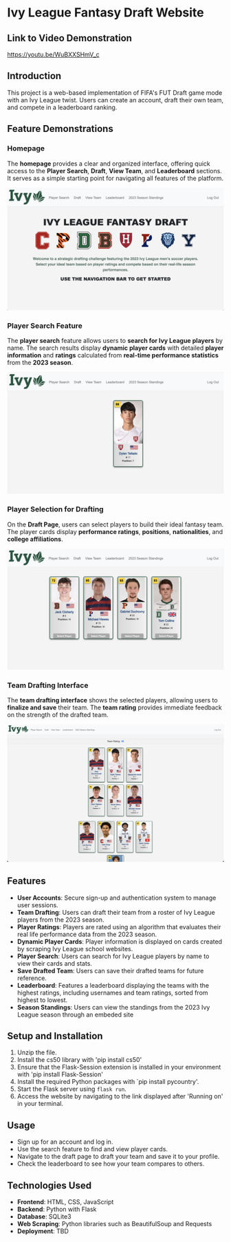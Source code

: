 # Ivy League Fantasy Draft Website

## Link to Video Demonstration
https://youtu.be/WuBXXSHmV_c

## Introduction
This project is a web-based implementation of FIFA's FUT Draft game mode with an Ivy League twist. Users can create an account, draft their own team, and compete in a leaderboard ranking.

## Feature Demonstrations

### **Homepage**
The **homepage** provides a clear and organized interface, offering quick access to the **Player Search**, **Draft**, **View Team**, and **Leaderboard** sections. It serves as a simple starting point for navigating all features of the platform.

![Homepage](sample_homepage.png)

### **Player Search Feature**
The **player search** feature allows users to **search for Ivy League players** by name. The search results display **dynamic player cards** with detailed **player information** and **ratings** calculated from **real-time performance statistics** from the **2023 season**.

![Player Search](sample_player_search.png)

### **Player Selection for Drafting**
On the **Draft Page**, users can select players to build their ideal fantasy team. The player cards display **performance ratings**, **positions**, **nationalities**, and **college affiliations**.

![Player Selection](sample_player_selection.png)

### **Team Drafting Interface**
The **team drafting interface** shows the selected players, allowing users to **finalize and save** their team. The **team rating** provides immediate feedback on the strength of the drafted team.

![Team Draft](sample_team_draft.png)

## Features
- **User Accounts**: Secure sign-up and authentication system to manage user sessions.
- **Team Drafting**: Users can draft their team from a roster of Ivy League players from the 2023 season.
- **Player Ratings**: Players are rated using an algorithm that evaluates their real life performance data from the 2023 season.
- **Dynamic Player Cards**: Player information is displayed on cards created by scraping Ivy League school websites.
- **Player Search**: Users can search for Ivy League players by name to view their cards and stats.
- **Save Drafted Team**: Users can save their drafted teams for future reference.
- **Leaderboard**: Features a leaderboard displaying the teams with the highest ratings, including usernames and team ratings, sorted from highest to lowest.
- **Season Standings**: Users can view the standings from the 2023 Ivy League season through an embeded site

## Setup and Installation
1. Unzip the file.
2. Install the cs50 library with 'pip install cs50'
3. Ensure that the Flask-Session extension is installed in your environment with 'pip install Flask-Session'
4. Install the required Python packages with `pip install pycountry'.
5. Start the Flask server using `flask run`.
6. Access the website by navigating to the link displayed after 'Running on' in your terminal.

## Usage
- Sign up for an account and log in.
- Use the search feature to find and view player cards.
- Navigate to the draft page to draft your team and save it to your profile.
- Check the leaderboard to see how your team compares to others.

## Technologies Used
- **Frontend**: HTML, CSS, JavaScript
- **Backend**: Python with Flask
- **Database**: SQLite3
- **Web Scraping**: Python libraries such as BeautifulSoup and Requests
- **Deployment**: TBD




